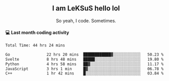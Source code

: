 <h2 align="center">I am LeKSuS hello lol</h2>
<p align="center">So yeah, I code. Sometimes.</p>

#### :computer: Last month coding activity
<!--START_SECTION:waka-->

```txt
Total Time: 44 hrs 24 mins

Go                22 hrs 20 mins  ████████████▓░░░░░░░░░░░░   50.23 %
Svelte            8 hrs 48 mins   █████░░░░░░░░░░░░░░░░░░░░   19.80 %
Python            4 hrs 58 mins   ██▓░░░░░░░░░░░░░░░░░░░░░░   11.17 %
JavaScript        3 hrs 1 min     █▓░░░░░░░░░░░░░░░░░░░░░░░   06.78 %
C++               1 hr 42 mins    █░░░░░░░░░░░░░░░░░░░░░░░░   03.84 %
```

<!--END_SECTION:waka-->
